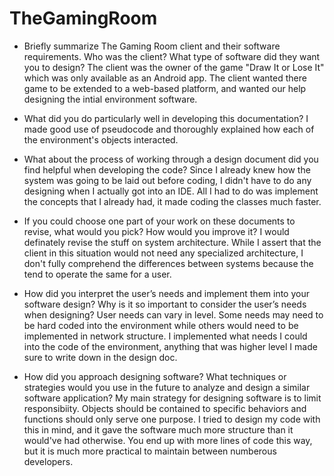 # TheGamingRoom

- Briefly summarize The Gaming Room client and their software requirements. Who was the client? What type of software did they want you to design?
The client was the owner of the game "Draw It or Lose It" which was only available as an Android app. The client wanted there game to be extended to a web-based platform, and wanted our help designing the intial environment software.

- What did you do particularly well in developing this documentation?
I made good use of pseudocode and thoroughly explained how each of the environment's objects interacted.

- What about the process of working through a design document did you find helpful when developing the code?
Since I already knew how the system was going to be laid out before coding, I didn't have to do any designing when I actually got into an IDE. All I had to do was implement the concepts that I already had, it made coding the classes much faster.

- If you could choose one part of your work on these documents to revise, what would you pick? How would you improve it?
I would definately revise the stuff on system architecture. While I assert that the client in this situation would not need any specialized architecture, I don't fully comprehend the differences between systems because the tend to operate the same for a user.

- How did you interpret the user’s needs and implement them into your software design? Why is it so important to consider the user’s needs when designing?
User needs can vary in level. Some needs may need to be hard coded into the environment while others would need to be implemented in network structure. I implemented what needs I could into the code of the environment, anything that was higher level I made sure to write down in the design doc.

- How did you approach designing software? What techniques or strategies would you use in the future to analyze and design a similar software application?
My main strategy for designing software is to limit responsibiity. Objects should be contained to specific behaviors and functions should only serve one purpose. I tried to design my code with this in mind, and it gave the software much more structure than it would've had otherwise. You end up with more lines of code this way, but it is much more practical to maintain between numberous developers.
